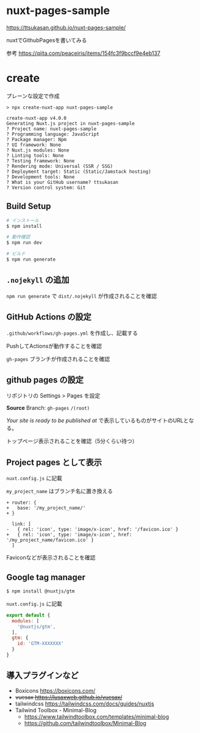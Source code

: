 # nuxt-pages-sample

https://ttsukasan.github.io/nuxt-pages-sample/

nuxtでGithubPagesを書いてみる

参考 https://qiita.com/peaceiris/items/154fc3f9bccf9e4eb137

# create

プレーンな設定で作成

```
> npx create-nuxt-app nuxt-pages-sample

create-nuxt-app v4.0.0
Generating Nuxt.js project in nuxt-pages-sample
? Project name: nuxt-pages-sample
? Programming language: JavaScript
? Package manager: Npm
? UI framework: None
? Nuxt.js modules: None
? Linting tools: None
? Testing framework: None
? Rendering mode: Universal (SSR / SSG)
? Deployment target: Static (Static/Jamstack hosting)
? Development tools: None
? What is your GitHub username? ttsukasan
? Version control system: Git
```

## Build Setup

```bash
# インストール
$ npm install

# 動作確認
$ npm run dev

# ビルド
$ npm run generate
```

## `.nojekyll` の追加

`npm run generate` で `dist/.nojekyll` が作成されることを確認

## GitHub Actions の設定

`.github/workflows/gh-pages.yml` を作成し、記載する

PushしてActionsが動作することを確認

`gh-pages` ブランチが作成されることを確認
 
## github pages の設定

リポジトリの Settings > Pages を設定

**Source** Branch: `gh-pages` `/(root)`

_Your site is ready to be published at_ で表示しているものがサイトのURLとなる。

トップページ表示されることを確認（5分くらい待つ）

## Project pages として表示

`nuxt.config.js` に記載

`my_project_name` はブランチ名に置き換える

```
+ router: {
+   base: '/my_project_name/'
+ }
```

```
  link: [
-   { rel: 'icon', type: 'image/x-icon', href: '/favicon.ico' }
+   { rel: 'icon', type: 'image/x-icon', href: '/my_project_name/favicon.ico' }
  ]
```

Faviconなどが表示されることを確認

## Google tag manager

```bash
$ npm install @nuxtjs/gtm
```

`nuxt.config.js` に記載

```javascript
export default {
  modules: [
    '@nuxtjs/gtm',
  ],
  gtm: {
    id: 'GTM-XXXXXXX'
  }
}
```

## 導入プラグインなど

- Boxicons https://boxicons.com/
- ~~vuesax https://lusaxweb.github.io/vuesax/~~
- tailwindcss https://tailwindcss.com/docs/guides/nuxtjs
- Tailwind Toolbox - Minimal-Blog
  - https://www.tailwindtoolbox.com/templates/minimal-blog
  - https://github.com/tailwindtoolbox/Minimal-Blog
